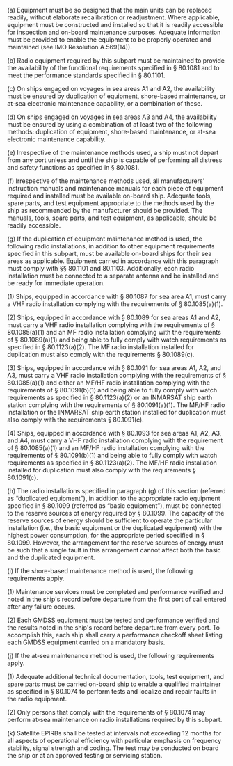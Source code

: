 (a) Equipment must be so designed that the main units can be replaced readily, without elaborate recalibration or readjustment. Where applicable, equipment must be constructed and installed so that it is readily accessible for inspection and on-board maintenance purposes. Adequate information must be provided to enable the equipment to be properly operated and maintained (see IMO Resolution A.569(14)).

(b) Radio equipment required by this subpart must be maintained to provide the availability of the functional requirements specified in § 80.1081 and to meet the performance standards specified in § 80.1101.

(c) On ships engaged on voyages in sea areas A1 and A2, the availability must be ensured by duplication of equipment, shore-based maintenance, or at-sea electronic maintenance capability, or a combination of these.

(d) On ships engaged on voyages in sea areas A3 and A4, the availability must be ensured by using a combination of at least two of the following methods: duplication of equipment, shore-based maintenance, or at-sea electronic maintenance capability.

(e) Irrespective of the maintenance methods used, a ship must not depart from any port unless and until the ship is capable of performing all distress and safety functions as specified in § 80.1081.

(f) Irrespective of the maintenance methods used, all manufacturers' instruction manuals and maintenance manuals for each piece of equipment required and installed must be available on-board ship. Adequate tools, spare parts, and test equipment appropriate to the methods used by the ship as recommended by the manufacturer should be provided. The manuals, tools, spare parts, and test equipment, as applicable, should be readily accessible.

(g) If the duplication of equipment maintenance method is used, the following radio installations, in addition to other equipment requirements specified in this subpart, must be available on-board ships for their sea areas as applicable. Equipment carried in accordance with this paragraph must comply with §§ 80.1101 and 80.1103. Additionally, each radio installation must be connected to a separate antenna and be installed and be ready for immediate operation.

(1) Ships, equipped in accordance with § 80.1087 for sea area A1, must carry a VHF radio installation complying with the requirements of § 80.1085(a)(1).

(2) Ships, equipped in accordance with § 80.1089 for sea areas A1 and A2, must carry a VHF radio installation complying with the requirements of § 80.1085(a)(1) and an MF radio installation complying with the requirements of § 80.1089(a)(1) and being able to fully comply with watch requirements as specified in § 80.1123(a)(2). The MF radio installation installed for duplication must also comply with the requirements § 80.1089(c).

(3) Ships, equipped in accordance with § 80.1091 for sea areas A1, A2, and A3, must carry a VHF radio installation complying with the requirements of § 80.1085(a)(1) and either an MF/HF radio installation complying with the requirements of § 80.1091(b)(1) and being able to fully comply with watch requirements as specified in § 80.1123(a)(2) or an INMARSAT ship earth station complying with the requirements of § 80.1091(a)(1). The MF/HF radio installation or the INMARSAT ship earth station installed for duplication must also comply with the requirements § 80.1091(c).

(4) Ships, equipped in accordance with § 80.1093 for sea areas A1, A2, A3, and A4, must carry a VHF radio installation complying with the requirement of § 80.1085(a)(1) and an MF/HF radio installation complying with the requirements of § 80.1091(b)(1) and being able to fully comply with watch requirements as specified in § 80.1123(a)(2). The MF/HF radio installation installed for duplication must also comply with the requirements § 80.1091(c).

(h) The radio installations specified in paragraph (g) of this section (referred as “duplicated equipment”), in addition to the appropriate radio equipment specified in § 80.1099 (referred as “basic equipment”), must be connected to the reserve sources of energy required by § 80.1099. The capacity of the reserve sources of energy should be sufficient to operate the particular installation (i.e., the basic equipment or the duplicated equipment) with the highest power consumption, for the appropriate period specified in § 80.1099. However, the arrangement for the reserve sources of energy must be such that a single fault in this arrangement cannot affect both the basic and the duplicated equipment.

(i) If the shore-based maintenance method is used, the following requirements apply.

(1) Maintenance services must be completed and performance verified and noted in the ship's record before departure from the first port of call entered after any failure occurs.

(2) Each GMDSS equipment must be tested and performance verified and the results noted in the ship's record before departure from every port. To accomplish this, each ship shall carry a performance checkoff sheet listing each GMDSS equipment carried on a mandatory basis.

(j) If the at-sea maintenance method is used, the following requirements apply.

(1) Adequate additional technical documentation, tools, test equipment, and spare parts must be carried on-board ship to enable a qualified maintainer as specified in § 80.1074 to perform tests and localize and repair faults in the radio equipment.

(2) Only persons that comply with the requirements of § 80.1074 may perform at-sea maintenance on radio installations required by this subpart.

(k) Satellite EPIRBs shall be tested at intervals not exceeding 12 months for all aspects of operational efficiency with particular emphasis on frequency stability, signal strength and coding. The test may be conducted on board the ship or at an approved testing or servicing station.

